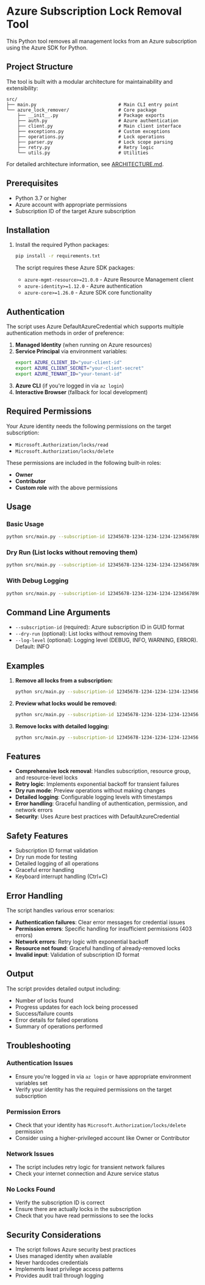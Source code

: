 # Azure Subscription Lock Removal Tool

This Python tool removes all management locks from an Azure subscription using the Azure SDK for Python.

## Project Structure

The tool is built with a modular architecture for maintainability and extensibility:

```
src/
├── main.py                              # Main CLI entry point
└── azure_lock_remover/                  # Core package
    ├── __init__.py                      # Package exports
    ├── auth.py                          # Azure authentication
    ├── client.py                        # Main client interface
    ├── exceptions.py                    # Custom exceptions
    ├── operations.py                    # Lock operations
    ├── parser.py                        # Lock scope parsing
    ├── retry.py                         # Retry logic
    └── utils.py                         # Utilities
```

For detailed architecture information, see [ARCHITECTURE.md](ARCHITECTURE.md).

## Prerequisites

- Python 3.7 or higher
- Azure account with appropriate permissions
- Subscription ID of the target Azure subscription

## Installation

1. Install the required Python packages:
   ```bash
   pip install -r requirements.txt
   ```

   The script requires these Azure SDK packages:
   - `azure-mgmt-resource>=21.0.0` - Azure Resource Management client
   - `azure-identity>=1.12.0` - Azure authentication
   - `azure-core>=1.26.0` - Azure SDK core functionality

## Authentication

The script uses Azure DefaultAzureCredential which supports multiple authentication methods in order of preference:

1. **Managed Identity** (when running on Azure resources)
2. **Service Principal** via environment variables:
   ```bash
   export AZURE_CLIENT_ID="your-client-id"
   export AZURE_CLIENT_SECRET="your-client-secret"
   export AZURE_TENANT_ID="your-tenant-id"
   ```
3. **Azure CLI** (if you're logged in via `az login`)
4. **Interactive Browser** (fallback for local development)

## Required Permissions

Your Azure identity needs the following permissions on the target subscription:
- `Microsoft.Authorization/locks/read`
- `Microsoft.Authorization/locks/delete`

These permissions are included in the following built-in roles:
- **Owner**
- **Contributor** 
- **Custom role** with the above permissions

## Usage

### Basic Usage
```bash
python src/main.py --subscription-id 12345678-1234-1234-1234-123456789012
```

### Dry Run (List locks without removing them)
```bash
python src/main.py --subscription-id 12345678-1234-1234-1234-123456789012 --dry-run
```

### With Debug Logging
```bash
python src/main.py --subscription-id 12345678-1234-1234-1234-123456789012 --log-level DEBUG
```

## Command Line Arguments

- `--subscription-id` (required): Azure subscription ID in GUID format
- `--dry-run` (optional): List locks without removing them
- `--log-level` (optional): Logging level (DEBUG, INFO, WARNING, ERROR). Default: INFO

## Examples

1. **Remove all locks from a subscription:**
   ```bash
   python src/main.py --subscription-id 12345678-1234-1234-1234-123456789012
   ```

2. **Preview what locks would be removed:**
   ```bash
   python src/main.py --subscription-id 12345678-1234-1234-1234-123456789012 --dry-run
   ```

3. **Remove locks with detailed logging:**
   ```bash
   python src/main.py --subscription-id 12345678-1234-1234-1234-123456789012 --log-level DEBUG
   ```

## Features

- **Comprehensive lock removal**: Handles subscription, resource group, and resource-level locks
- **Retry logic**: Implements exponential backoff for transient failures
- **Dry run mode**: Preview operations without making changes
- **Detailed logging**: Configurable logging levels with timestamps
- **Error handling**: Graceful handling of authentication, permission, and network errors
- **Security**: Uses Azure best practices with DefaultAzureCredential

## Safety Features

- Subscription ID format validation
- Dry run mode for testing
- Detailed logging of all operations
- Graceful error handling
- Keyboard interrupt handling (Ctrl+C)

## Error Handling

The script handles various error scenarios:
- **Authentication failures**: Clear error messages for credential issues
- **Permission errors**: Specific handling for insufficient permissions (403 errors)
- **Network errors**: Retry logic with exponential backoff
- **Resource not found**: Graceful handling of already-removed locks
- **Invalid input**: Validation of subscription ID format

## Output

The script provides detailed output including:
- Number of locks found
- Progress updates for each lock being processed
- Success/failure counts
- Error details for failed operations
- Summary of operations performed

## Troubleshooting

### Authentication Issues
- Ensure you're logged in via `az login` or have appropriate environment variables set
- Verify your identity has the required permissions on the target subscription

### Permission Errors
- Check that your identity has `Microsoft.Authorization/locks/delete` permission
- Consider using a higher-privileged account like Owner or Contributor

### Network Issues
- The script includes retry logic for transient network failures
- Check your internet connection and Azure service status

### No Locks Found
- Verify the subscription ID is correct
- Ensure there are actually locks in the subscription
- Check that you have read permissions to see the locks

## Security Considerations

- The script follows Azure security best practices
- Uses managed identity when available
- Never hardcodes credentials
- Implements least privilege access patterns
- Provides audit trail through logging
